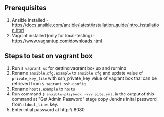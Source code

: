 ## Prerequisites

1. Ansible installed - https://docs.ansible.com/ansible/latest/installation_guide/intro_installation.html
2. Vagrant installed (only for local-testing) - https://www.vagrantup.com/downloads.html

## Steps to test on vagrant box

1. Run `$ vagrant up` for getting vagrant box up and running
2. Rename `ansible.cfg.example` to `ansible.cfg` and update value of `private_key_file` with ssh_private_key value of vagrant box that can be retrieved from `$ vagrant ssh-config`
3. Rename `hosts.example` to `hosts`
4. Run command `$ ansible-playbook -vvv site.yml`, in the output of this command at "Get Admin Password" stage copy Jenkins inital password from `stdout_lines` key.
5. Enter intial password at http://<host>:8080 

